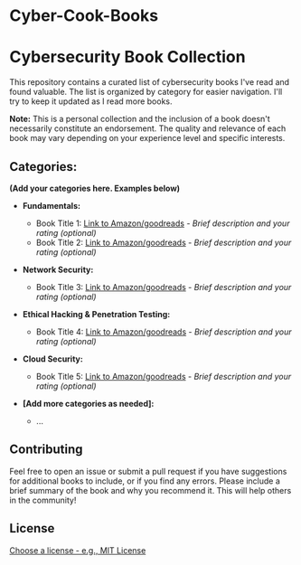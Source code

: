 # Cyber-Cook-Books

# Cybersecurity Book Collection

This repository contains a curated list of cybersecurity books I've read and found valuable.  The list is organized by category for easier navigation.  I'll try to keep it updated as I read more books.

**Note:**  This is a personal collection and the inclusion of a book doesn't necessarily constitute an endorsement.  The quality and relevance of each book may vary depending on your experience level and specific interests.


## Categories:

**(Add your categories here.  Examples below)**

* **Fundamentals:**
    * Book Title 1: [Link to Amazon/goodreads](link) - *Brief description and your rating (optional)*
    * Book Title 2: [Link to Amazon/goodreads](link) - *Brief description and your rating (optional)*

* **Network Security:**
    * Book Title 3: [Link to Amazon/goodreads](link) - *Brief description and your rating (optional)*

* **Ethical Hacking & Penetration Testing:**
    * Book Title 4: [Link to Amazon/goodreads](link) - *Brief description and your rating (optional)*

* **Cloud Security:**
    * Book Title 5: [Link to Amazon/goodreads](link) - *Brief description and your rating (optional)*

* **[Add more categories as needed]:**
    * ...


## Contributing

Feel free to open an issue or submit a pull request if you have suggestions for additional books to include, or if you find any errors.  Please include a brief summary of the book and why you recommend it.  This will help others in the community!


## License

[Choose a license -  e.g., MIT License](https://opensource.org/licenses/MIT)